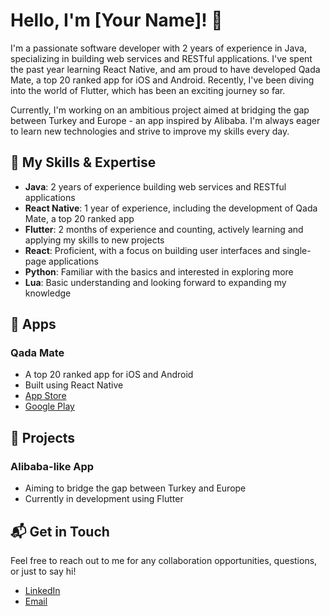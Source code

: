 # Hello, I'm [Your Name]! 👋

I'm a passionate software developer with 2 years of experience in Java, specializing in building web services and RESTful applications. I've spent the past year learning React Native, and am proud to have developed Qada Mate, a top 20 ranked app for iOS and Android. Recently, I've been diving into the world of Flutter, which has been an exciting journey so far. 

Currently, I'm working on an ambitious project aimed at bridging the gap between Turkey and Europe - an app inspired by Alibaba. I'm always eager to learn new technologies and strive to improve my skills every day.

## 🌱 My Skills & Expertise

- **Java**: 2 years of experience building web services and RESTful applications
- **React Native**: 1 year of experience, including the development of Qada Mate, a top 20 ranked app
- **Flutter**: 2 months of experience and counting, actively learning and applying my skills to new projects
- **React**: Proficient, with a focus on building user interfaces and single-page applications
- **Python**: Familiar with the basics and interested in exploring more
- **Lua**: Basic understanding and looking forward to expanding my knowledge

## 📱 Apps

### Qada Mate
- A top 20 ranked app for iOS and Android
- Built using React Native
- [App Store](https://apps.apple.com/de/app/qada-mate/id1672815361?l=de)
- [Google Play](https://play.google.com/store/apps/details?id=de.mahmoud.qada&hl=de&gl=US)

## 🚀 Projects

### Alibaba-like App
- Aiming to bridge the gap between Turkey and Europe
- Currently in development using Flutter

## 📬 Get in Touch

Feel free to reach out to me for any collaboration opportunities, questions, or just to say hi!

- [LinkedIn](https://www.linkedin.com/in/mahmoud-ali-khan-966656255/)
- [Email](mailto:mahmoud.ali-khan@gmx.net)


